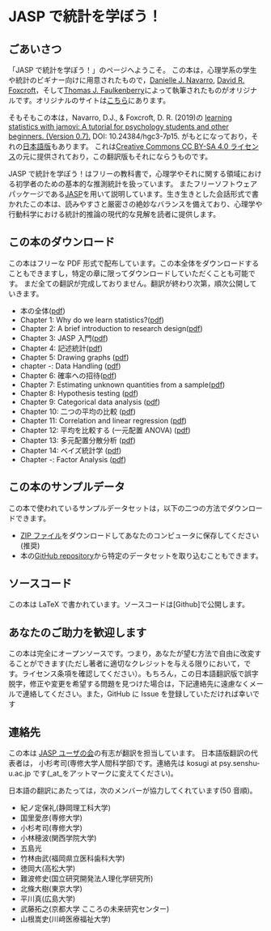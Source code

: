 # JASP で統計を学ぼう！

## ごあいさつ

「JASP で統計を学ぼう！」のページへようこそ。
この本は，心理学系の学生や統計のビギナー向けに用意されたもので，[Danielle J. Navarro](https://compcogscisydney.org/), [David R. Foxcroft](https://www.brookes.ac.uk/templates/pages/staff.aspx?uid=p0072582)，そして[Thomas J. Faulkenberry](https://tomfaulkenberry.github.io/)によって執筆されたものがオリジナルです。オリジナルのサイトは[こちら](https://tomfaulkenberry.github.io/JASPbook/index.html)にあります。

そもそもこの本は，Navarro, D.J., & Foxcroft, D. R. (2019)の [learning statistics with jamovi: A tutorial for psychology students and other beginners. (Version 0.7).](http://learnstatswithjamovi.com/) DOI: 10.24384/hgc3-7p15. がもとになっており，それの[日本語版](https://bookdown.org/sbtseiji/lswjamoviJ/)もあります。
これは[Creative Commons CC BY-SA 4.0 ライセンス](https://creativecommons.org/licenses/by-sa/4.0/deed.ja)の元に提供されており，この翻訳版もそれにならうものです。

JASP で統計を学ぼう！はフリーの教科書で，心理学やそれに関する領域における初学者のための基本的な推測統計を扱っています。
またフリーソフトウェアパッケージである[JASP](https://jasp-stats.org)を用いて説明しています。生き生きとした会話形式で書かれたこの本は、読みやすさと厳密さの絶妙なバランスを備えており、心理学や行動科学における統計的推論の現代的な見解を読者に提供します。

## この本のダウンロード

この本はフリーな PDF 形式で配布しています。この本全体をダウンロードすることもできますし，特定の章に限ってダウンロードしていただくことも可能です。
まだ全ての翻訳が完成しておりません。翻訳が終わり次第，順次公開していきます。

- 本の全体([pdf](pdf/lsj_jp.pdf))
- Chapter 1: Why do we learn statistics?([pdf](pdf/chapter1.pdf))
- Chapter 2: A brief introduction to research design([pdf](pdf/chapter2.pdf))
- Chapter 3: JASP 入門([pdf](pdf/chapter3.pdf))
- Chapter 4: 記述統計([pdf](pdf/chapter4.pdf))
- Chapter 5: Drawing graphs ([pdf](pdf/chapter5.pdf))
- chapter -: Data Handling ([pdf](pdf/chapter6.pdf))
- Chapter 6: 確率への招待([pdf](pdf/chapter7.pdf))
- Chapter 7: Estimating unknown quantities from a sample([pdf](pdf/chapter8.pdf))
- Chapter 8: Hypothesis testing ([pdf](pdf/chapter9.pdf))
- Chapter 9: Categorical data analysis ([pdf](pdf/chapter10.pdf))
- Chapter 10: 二つの平均の比較 ([pdf](pdf/chapter11.pdf))
- Chapter 11: Correlation and linear regression ([pdf](pdf/chapter12.pdf))
- Chapter 12: 平均を比較する (一元配置 ANOVA) ([pdf](pdf/chapter13.pdf))
- Chapter 13: 多元配置分散分析 ([pdf](pdf/chapter14.pdf))
- Chapter 14: ベイズ統計学 ([pdf](pdf/chapter15.pdf))
- Chapter -: Factor Analysis ([pdf](pdf/chapter16.pdf))

## この本のサンプルデータ

この本で使われているサンプルデータセットは，以下の二つの方法でダウンロードできます。

- [ZIP ファイル](https://tomfaulkenberry.github.io/JASPbook/data.zip)をダウンロードしてあなたのコンピュータに保存してください(推奨)
- 本の[GitHub repository](https://github.com/tomfaulkenberry/JASPbook/tree/master/data)から特定のデータセットを取り込むこともできます。

## ソースコード

この本は LaTeX で書かれています。ソースコードは[Github]で公開します。

## あなたのご助力を歓迎します

この本は完全にオープンソースです。つまり，あなたが望む方法で自由に改変することができます(ただし著者に適切なクレジットを与える限りにおいて，です。ライセンス条項を確認してください）。もちろん，この日本語翻訳版で誤字脱字，修正や変更を希望する問題を見つけた場合は，下記連絡先に遠慮なくメールで連絡してください。また，GitHub に Issue を登録していただければ幸いです

## 連絡先

この本は [JASP ユーザの会](https://github.com/jasp-user-jp/jasp-user-jp)の有志が翻訳を担当しています。
日本語版翻訳の代表者は， 小杉考司(専修大学人間科学部)です。連絡先は kosugi at psy.senshu-u.ac.jp です(\_at\_をアットマークに変えてください)。

日本語の翻訳にあたっては，次のメンバーが協力してくれています(50 音順)。

- 紀ノ定保礼(静岡理工科大学)
- 国里愛彦(専修大学)
- 小杉考司(専修大学)
- 小林穂波(関西学院大学)
- 五島光
- 竹林由武(福岡県立医科歯科大学)
- 徳岡大(高松大学)
- 難波修史(国立研究開発法人理化学研究所)
- 北條大樹(東京大学)
- 平川真(広島大学)
- 武藤拓之(京都大学 こころの未来研究センター)
- 山根嵩史(川﨑医療福祉大学)
